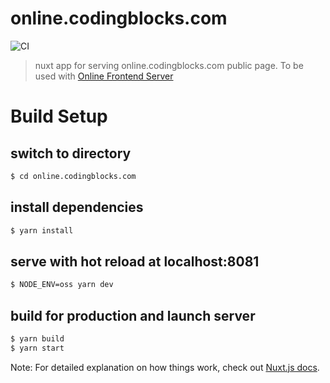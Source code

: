 # online.codingblocks.com

![CI](https://github.com/coding-blocks/amoeba-frontpages/workflows/CI/badge.svg?branch=master)

> nuxt app for serving online.codingblocks.com public page. To be used with [Online Frontend Server](https://github.com/coding-blocks/codingblocks.online.server)

# Build Setup


## switch to directory
``` bash
$ cd online.codingblocks.com
```

## install dependencies
```bash
$ yarn install
```

## serve with hot reload at localhost:8081
```bash
$ NODE_ENV=oss yarn dev
```

## build for production and launch server
```bash
$ yarn build
$ yarn start
```

Note: For detailed explanation on how things work, check out [Nuxt.js docs](https://nuxtjs.org).
